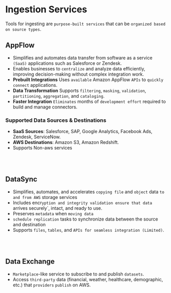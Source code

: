 # Ingestion Services

Tools for ingesting are `purpose-built services` that can be `organized based on source types`.

## AppFlow 
* Simplifies and automates data transfer from software as a service `(SaaS)` applications such as Salesforce or Zendesk.
* Enables businesses to `centralize` and analyze data efficiently, improving decision-making without complex integration work.
* **Prebuilt Integrations** Uses `available` Amazon AppFlow `APIs` to `quickly` `connect` applications.
* **Data Transformation** Supports `filtering`, `masking`, `validation`, `partitioning`, `aggregation`, and `cataloging`.
* **Faster Integration** `Eliminates` months of `development effort` required to build and manage connectors.

### Supported Data Sources & Destinations

* **SaaS Sources**: Salesforce, SAP, Google Analytics, Facebook Ads, Zendesk, ServiceNow.
* **AWS Destinations**: Amazon S3, Amazon Redshift.
* Supports Non-aws services

<br><br>

## DataSync 
* Simplifies, automates, and accelerates `copying file` and `object` data `to and from AWS` storage services
* Includes encr`yption and integrity validation ensure that data `arrives securely`, intact, and ready to use.
* Preserves `metadata` when `moving data`
* `schedule replication` tasks to synchronize data between the source and destination
* Supports `files`, `tables`, and `APIs for seamless integration (Limited)`.


<br><br>

## Data Exchange 
* `Marketplace`-like service to subscribe to and publish `datasets`.
* Access `third-party` data (financial, weather, healthcare, demographic, etc.) that `providers` `publish` on AWS.